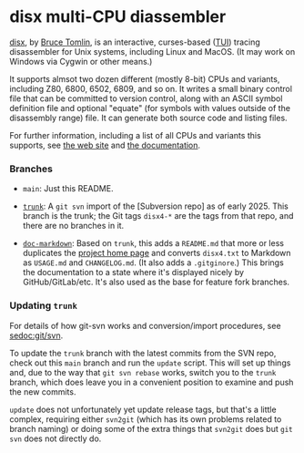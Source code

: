 disx multi-CPU diassembler
==========================

[disx], by [Bruce Tomlin], is an interactive, curses-based ([TUI]) tracing
disassembler for Unix systems, including Linux and MacOS. (It may work on
Windows via Cygwin or other means.)

It supports almsot two dozen different (mostly 8-bit) CPUs and variants,
including Z80, 6800, 6502, 6809, and so on. It writes a small binary
control file that can be committed to version control, along with an ASCII
symbol definition file and optional "equate" (for symbols with values
outside of the disassembly range) file. It can generate both source code
and listing files.

For further information, including a list of all CPUs and variants this
supports, see [the web site][disx] and [the documentation][disx4.txt].

### Branches

* `main`: Just this README.

* [`trunk`]: A `git svn` import of the [Subversion repo] as of early 2025.
  This branch is the trunk; the Git tags `disx4-*` are the tags from that
  repo, and there are no branches in it.

* [`doc-markdown`]: Based on `trunk`, this adds a `README.md` that more or
  less duplicates the [project home page][disx] and converts `disx4.txt` to
  Markdown as `USAGE.md` and `CHANGELOG.md`. (It also adds a `.gitginore`.)
  This brings the documentation to a state where it's displayed nicely by
  GitHub/GitLab/etc. It's also used as the base for feature fork branches.

### Updating `trunk`

For details of how git-svn works and conversion/import procedures, see
[sedoc:git/svn].

To update the `trunk` branch with the latest commits from the SVN repo,
check out this `main` branch and run the `update` script. This will set up
things and, due to the way that `git svn rebase` works, switch you to the
`trunk` branch, which does leave you in a convenient position to examine
and push the new commits.

`update` does not unfortunately yet update release tags, but that's a
little complex, requiring either `svn2git` (which has its own problems
related to branch naming) or doing some of the extra things that `svn2git`
does but `git svn` does not directly do.



<!-------------------------------------------------------------------->
[Bruce Tomlin]: http://xi6.com/
[TUI]: https://en.wikipedia.org/wiki/Text-based_user_interface
[disx4.txt]: http://svn.xi6.com/svn/disx4/trunk/disx4.txt
[disx]: http://xi6.com/projects/disx
[sedoc:git/svn]: https://github.com/0cjs/sedoc/blob/master/git/svn.md
[svn repo]: http://svn.xi6.com/svn/disx4/

[`doc-markdown`]: https://github.com/mc68-net/disx/tree/doc-markdown
[`trunk`]: https://github.com/mc68-net/disx/tree/trunk
